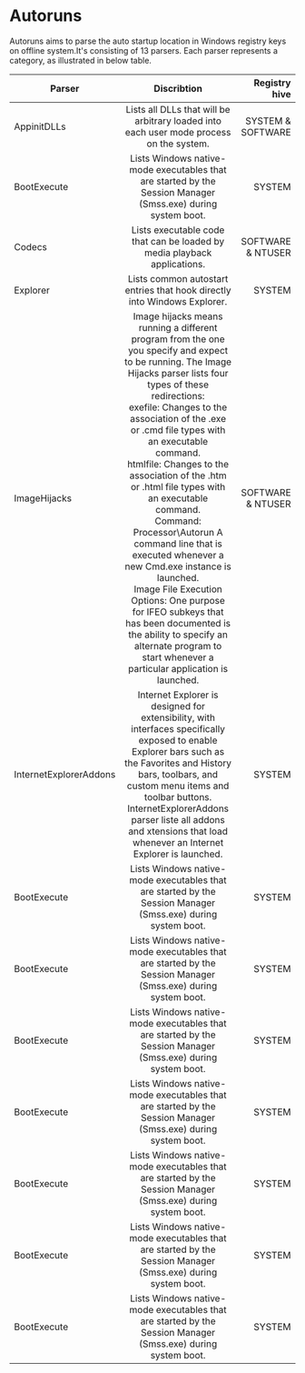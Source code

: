 # Autoruns

Autoruns aims to parse the auto startup location in Windows registry keys on offline system.It's consisting of 13 parsers. Each parser represents a category, as illustrated in below table.

| Parser        | Discribtion                               | Registry hive  |
| ------------- |:-----------------------------------------:| --------------:|
|AppinitDLLs| Lists all DLLs that will be arbitrary loaded into each user mode process on the system.    | SYSTEM & SOFTWARE |
|BootExecute| Lists Windows native-mode executables that are started by the Session Manager (Smss.exe) during system boot.      | SYSTEM |
|   Codecs  | Lists executable code that can be loaded by media playback applications.     | SOFTWARE & NTUSER |
| Explorer  | Lists common autostart entries that hook directly into Windows Explorer.      | SYSTEM |
|ImageHijacks| Image hijacks means running a different program from the one you specify and expect to be running. The Image Hijacks parser lists four types of these redirections: <br />exefile: Changes to the association of the .exe or .cmd file types with an executable command.<br />htmlfile: Changes to the association of the .htm or .html file types with an executable command.<br />Command: Processor\Autorun A command line that is executed whenever a new Cmd.exe instance is launched.<br />Image File Execution Options: One purpose for IFEO subkeys that has been documented is the ability to specify an alternate program to start whenever a particular application is launched. | SOFTWARE & NTUSER |
| InternetExplorerAddons | Internet Explorer is designed for extensibility, with interfaces specifically exposed to enable Explorer bars such as the Favorites and History bars, toolbars, and custom menu items and toolbar buttons.<br />InternetExplorerAddons parser liste all addons and xtensions that load whenever an Internet Explorer is launched. |   SYSTEM |
| BootExecute | Lists Windows native-mode executables that are started by the Session Manager (Smss.exe) during system boot.      |   SYSTEM |
| BootExecute | Lists Windows native-mode executables that are started by the Session Manager (Smss.exe) during system boot.      |   SYSTEM |
| BootExecute | Lists Windows native-mode executables that are started by the Session Manager (Smss.exe) during system boot.      |   SYSTEM |
| BootExecute | Lists Windows native-mode executables that are started by the Session Manager (Smss.exe) during system boot.      |   SYSTEM |
| BootExecute | Lists Windows native-mode executables that are started by the Session Manager (Smss.exe) during system boot.      |   SYSTEM |
| BootExecute | Lists Windows native-mode executables that are started by the Session Manager (Smss.exe) during system boot.      |   SYSTEM |
| BootExecute | Lists Windows native-mode executables that are started by the Session Manager (Smss.exe) during system boot.      |   SYSTEM |

